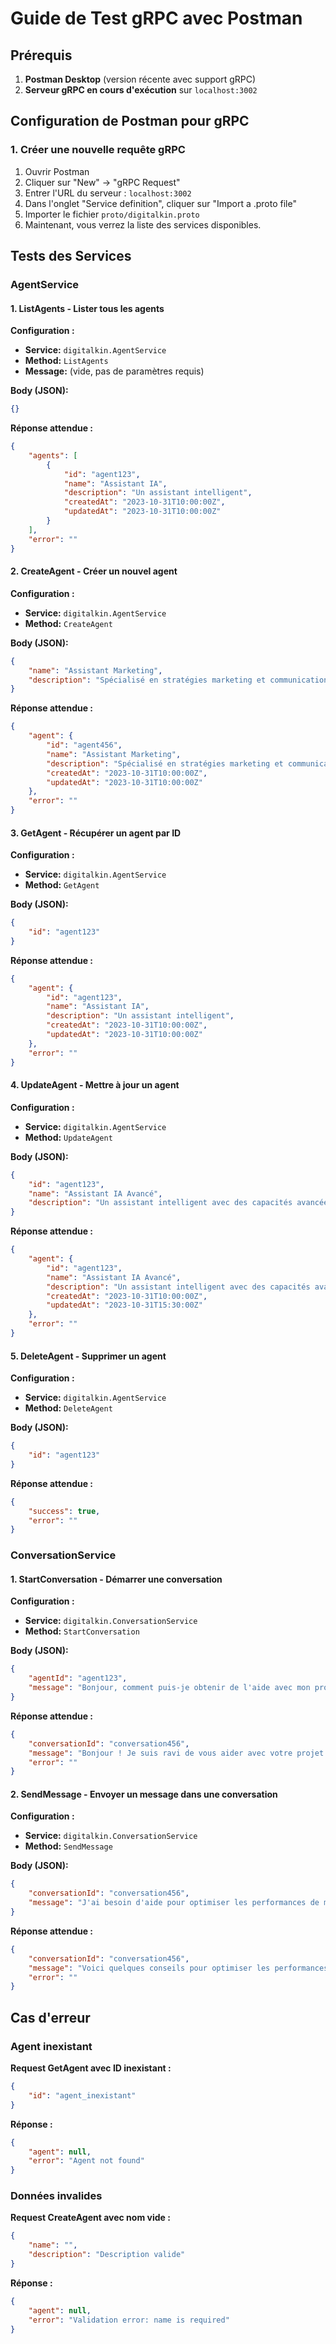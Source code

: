 # Guide de Test gRPC avec Postman

## Prérequis

1. **Postman Desktop** (version récente avec support gRPC)
2. **Serveur gRPC en cours d'exécution** sur `localhost:3002`

## Configuration de Postman pour gRPC

### 1. Créer une nouvelle requête gRPC

1. Ouvrir Postman
2. Cliquer sur "New" → "gRPC Request"
3. Entrer l'URL du serveur : `localhost:3002`
4. Dans l'onglet "Service definition", cliquer sur "Import a .proto file"
5. Importer le fichier `proto/digitalkin.proto`
6. Maintenant, vous verrez la liste des services disponibles.

## Tests des Services

### AgentService

#### 1. ListAgents - Lister tous les agents

**Configuration :**

- **Service:** `digitalkin.AgentService`
- **Method:** `ListAgents`
- **Message:** (vide, pas de paramètres requis)

**Body (JSON):**

```json
{}
```

**Réponse attendue :**

```json
{
    "agents": [
        {
            "id": "agent123",
            "name": "Assistant IA",
            "description": "Un assistant intelligent",
            "createdAt": "2023-10-31T10:00:00Z",
            "updatedAt": "2023-10-31T10:00:00Z"
        }
    ],
    "error": ""
}
```

#### 2. CreateAgent - Créer un nouvel agent

**Configuration :**

- **Service:** `digitalkin.AgentService`
- **Method:** `CreateAgent`

**Body (JSON):**

```json
{
    "name": "Assistant Marketing",
    "description": "Spécialisé en stratégies marketing et communication"
}
```

**Réponse attendue :**

```json
{
    "agent": {
        "id": "agent456",
        "name": "Assistant Marketing",
        "description": "Spécialisé en stratégies marketing et communication",
        "createdAt": "2023-10-31T10:00:00Z",
        "updatedAt": "2023-10-31T10:00:00Z"
    },
    "error": ""
}
```

#### 3. GetAgent - Récupérer un agent par ID

**Configuration :**

- **Service:** `digitalkin.AgentService`
- **Method:** `GetAgent`

**Body (JSON):**

```json
{
    "id": "agent123"
}
```

**Réponse attendue :**

```json
{
    "agent": {
        "id": "agent123",
        "name": "Assistant IA",
        "description": "Un assistant intelligent",
        "createdAt": "2023-10-31T10:00:00Z",
        "updatedAt": "2023-10-31T10:00:00Z"
    },
    "error": ""
}
```

#### 4. UpdateAgent - Mettre à jour un agent

**Configuration :**

- **Service:** `digitalkin.AgentService`
- **Method:** `UpdateAgent`

**Body (JSON):**

```json
{
    "id": "agent123",
    "name": "Assistant IA Avancé",
    "description": "Un assistant intelligent avec des capacités avancées"
}
```

**Réponse attendue :**

```json
{
    "agent": {
        "id": "agent123",
        "name": "Assistant IA Avancé",
        "description": "Un assistant intelligent avec des capacités avancées",
        "createdAt": "2023-10-31T10:00:00Z",
        "updatedAt": "2023-10-31T15:30:00Z"
    },
    "error": ""
}
```

#### 5. DeleteAgent - Supprimer un agent

**Configuration :**

- **Service:** `digitalkin.AgentService`
- **Method:** `DeleteAgent`

**Body (JSON):**

```json
{
    "id": "agent123"
}
```

**Réponse attendue :**

```json
{
    "success": true,
    "error": ""
}
```

### ConversationService

#### 1. StartConversation - Démarrer une conversation

**Configuration :**

- **Service:** `digitalkin.ConversationService`
- **Method:** `StartConversation`

**Body (JSON):**

```json
{
    "agentId": "agent123",
    "message": "Bonjour, comment puis-je obtenir de l'aide avec mon projet ?"
}
```

**Réponse attendue :**

```json
{
    "conversationId": "conversation456",
    "message": "Bonjour ! Je suis ravi de vous aider avec votre projet. Pouvez-vous me donner plus de détails sur ce dont vous avez besoin ?",
    "error": ""
}
```

#### 2. SendMessage - Envoyer un message dans une conversation

**Configuration :**

- **Service:** `digitalkin.ConversationService`
- **Method:** `SendMessage`

**Body (JSON):**

```json
{
    "conversationId": "conversation456",
    "message": "J'ai besoin d'aide pour optimiser les performances de mon API"
}
```

**Réponse attendue :**

```json
{
    "conversationId": "conversation456",
    "message": "Voici quelques conseils pour optimiser les performances de votre API : 1) Utilisez la mise en cache...",
    "error": ""
}
```

## Cas d'erreur

### Agent inexistant

**Request GetAgent avec ID inexistant :**

```json
{
    "id": "agent_inexistant"
}
```

**Réponse :**

```json
{
    "agent": null,
    "error": "Agent not found"
}
```

### Données invalides

**Request CreateAgent avec nom vide :**

```json
{
    "name": "",
    "description": "Description valide"
}
```

**Réponse :**

```json
{
    "agent": null,
    "error": "Validation error: name is required"
}
```
